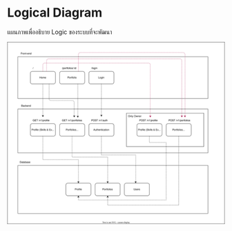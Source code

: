 # Logical Diagram

แผนภาพเพื่ออธิบาย Logic ของระบบที่จะพัฒนา

![Logical Diagram](./logical-diagram.svg)
